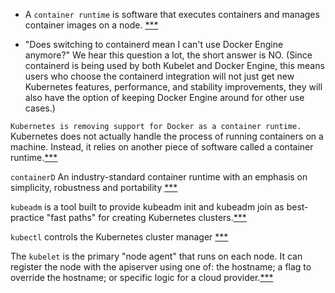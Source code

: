 - A `container runtime` is software that executes containers and manages container images on a node. [***](https://kubernetes.io/blog/2018/05/24/kubernetes-containerd-integration-goes-ga/)

- "Does switching to containerd mean I can't use Docker Engine anymore?" We hear this question a lot, the short answer is NO. (Since containerd is being used by both Kubelet and Docker Engine, this means users who choose the containerd integration will not just get new Kubernetes features, performance, and stability improvements, they will also have the option of keeping Docker Engine around for other use cases.)

`Kubernetes is removing support for Docker as a container runtime.` Kubernetes does not actually handle the process of running containers on a machine. Instead, it relies on another piece of software called a container runtime.[***](https://acloudguru.com/blog/engineering/kubernetes-is-deprecating-docker-what-you-need-to-know)

`containerD` An industry-standard container runtime with an emphasis on simplicity, robustness and portability [***](https://containerd.io/)

`kubeadm` is a tool built to provide kubeadm init and kubeadm join as best-practice "fast paths" for creating Kubernetes clusters.[***](https://kubernetes.io/docs/reference/setup-tools/kubeadm/)

`kubectl` controls the Kubernetes cluster manager [***](https://kubernetes.io/docs/reference/kubectl/kubectl/)

The `kubelet` is the primary "node agent" that runs on each node. It can register the node with the apiserver using one of: the hostname; a flag to override the hostname; or specific logic for a cloud provider.[***](https://kubernetes.io/docs/reference/command-line-tools-reference/kubelet/)

